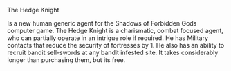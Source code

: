 The Hedge Knight

Is a new human generic agent for the Shadows of Forbidden Gods computer game.
The Hedge Knight is a charismatic, combat focused agent, who can partially operate in an intrigue role if required.
He has Military contacts that reduce the security of fortresses by 1.
He also has an ability to recruit bandit sell-swords at any bandit infested site. It takes considerably longer than purchasing them, but its free.
